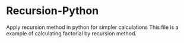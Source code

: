 # Recursion-Python
Apply recursion method in python for simpler calculations
This file is a example of calculating factorial by recursion method. 
